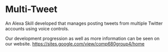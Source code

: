 # Multi-Tweet
An Alexa Skill developed that manages posting tweets from multiple Twitter accounts using voice controls.

Our development progression as well as more information can be seen on our website.
https://sites.google.com/view/comp680group4/home
